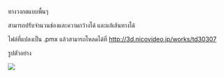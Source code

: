 ทางวงกตแบบพื้นๆ

สามารถปรับจำนวนช่องและความกว้างได้ และแก้เส้นทางได้

ไฟล์ที่แปลงเป็น .pmx แล้วสามารถโหลดได้ที่
http://3d.nicovideo.jp/works/td30307

รูปตัวอย่าง

![](http://img10.deviantart.net/a7b7/i/2017/201/6/1/_mmd_dl__jimi_na_meikyuu__haifu_by_phyblas-dbh0lho.jpg)
